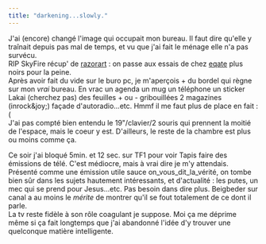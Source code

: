 ```yaml
---
title: "darkening...slowly."
---
```


J'ai (encore) changé l'image qui occupait mon bureau. Il faut dire qu'elle y
traînait depuis pas mal de temps, et vu que j'ai fait le ménage elle n'a pas
survécu.  
RIP SkyFire récup' de [razorart](http://www.razorart.com) : on passe aux
essais de chez [eqate](http://www.eqate.com) plus noirs pour la peine.  
Après avoir fait du vide sur le buro pc, je m'aperçois + du bordel qui règne
sur mon _vrai_ bureau. En vrac un agenda un mug un téléphone un sticker Lakai
(cherchez pas) des feuilles + ou - gribouillées 2 magazines (inrock&joy;)
façade d'autoradio...etc. Hmmf il me faut plus de place en fait :(  
J'ai pas compté bien entendu le 19"/clavier/2 souris qui prennent la moitié de
l'espace, mais le coeur y est. D'ailleurs, le reste de la chambre est plus ou
moins comme ça.

Ce soir j'ai bloqué 5min. et 12 sec. sur TF1 pour voir Tapis faire des
émissions de télé. C'est médiocre, mais à vrai dire je m'y attendais. Présenté
comme une émission utile sauce on_vous_dit_la_vérité, on tombe bien sûr dans
les sujets hautement intéressants, et d'actualité : les putes, un mec qui se
prend pour Jesus...etc. Pas besoin dans dire plus. Beigbeder sur canal a au
moins le _mérite_ de montrer qu'il se fout totalement de ce dont il parle.  
La tv reste fidèle à son rôle coagulant je suppose. Moi ça me déprime même si
ça fait longtemps que j'ai abandonné l'idée d'y trouver une quelconque matière
intelligente.

